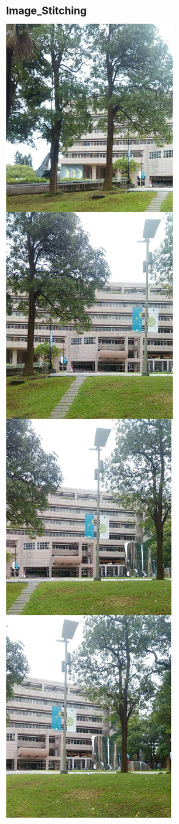 # Image_Stitching

<img align="left" src="https://github.com/LYC0320/Image_Stitching/blob/master/Image%20Stitching/bin/results/l1.jpg">

<img align="left" src="https://github.com/LYC0320/Image_Stitching/blob/master/Image%20Stitching/bin/results/l2.jpg">

<img align="left" src="https://github.com/LYC0320/Image_Stitching/blob/master/Image%20Stitching/bin/results/l3.jpg">

<img align="left" src="https://github.com/LYC0320/Image_Stitching/blob/master/Image%20Stitching/bin/results/l4.jpg">
